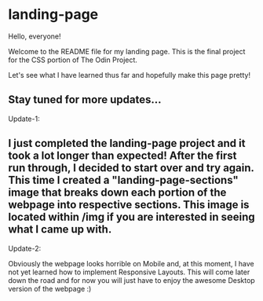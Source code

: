 # landing-page

Hello, everyone! 

Welcome to the README file for my landing page. This is the final project for the CSS portion of The Odin Project. 

Let's see what I have learned thus far and hopefully make this page pretty!

Stay tuned for more updates...
--

Update-1:

I just completed the landing-page project and it took a lot longer than expected! After the first run through, I decided to start over and try again. This time I created a "landing-page-sections" image that breaks down each portion of the webpage into respective sections. This image is located within /img if you are interested in seeing what I came up with. 
--

Update-2:

Obviously the webpage looks horrible on Mobile and, at this moment, I have not yet learned how to implement Responsive Layouts. This will come later down the road and for now you will just have to enjoy the awesome Desktop version of the webpage :)
